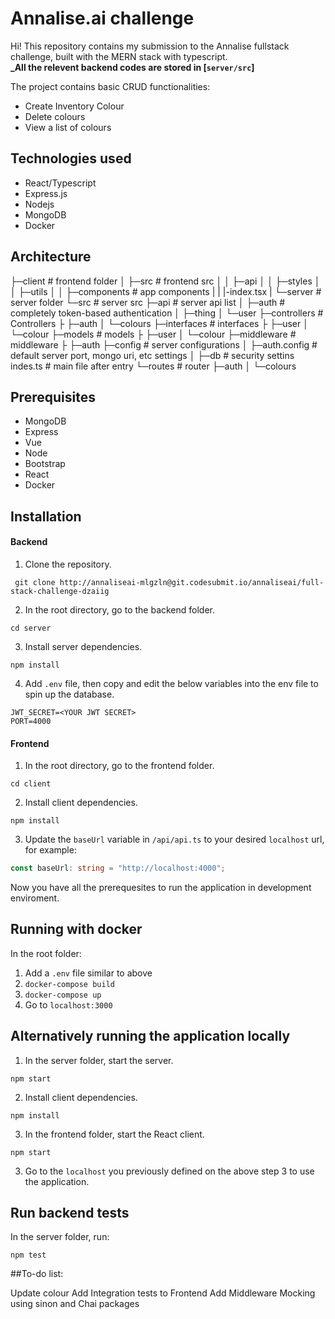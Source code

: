 # Annalise.ai challenge

Hi! This repository contains my submission to the Annalise fullstack challenge, built with the MERN stack with typescript.  
**_All the relevent backend codes are stored in [`server/src`]**

The project contains basic CRUD functionalities:

-   Create Inventory Colour
-   Delete colours
-   View a list of colours

## Technologies used
- React/Typescript
- Express.js
- Nodejs
- MongoDB
- Docker

## Architecture
├─client               # frontend folder
│  ├─src               # frontend src
│  │  ├─api
│  │  ├─styles
│  │  ├─utils
│  │  ├─components     # app components
|  |  |-index.tsx
|
└─server               # server folder
   └─src               # server src
      ├─api            # server api list
      │  ├─auth        # completely token-based authentication
      │  ├─thing
      │  └─user
      ├─controllers    # Controllers
      ├     ├─auth
      │     └─colours
      ├─interfaces    # interfaces
      ├     ├─user
      │     └─colour
      ├─models    # models
      ├     ├─user
      │     └─colour
      ├─middleware    # middleware
      ├     ├─auth
      ├─config         # server configurations
      │  ├─auth.config # default server port, mongo uri, etc settings
      │  ├─db          # security settins
      indes.ts        # main file after entry
      └─routes         # router
            ├─auth
      │     └─colours

## Prerequisites

- MongoDB
- Express 
- Vue
- Node
- Bootstrap
- React
- Docker

## Installation

#### Backend

1. Clone the repository.

```
 git clone http://annaliseai-mlgzln@git.codesubmit.io/annaliseai/full-stack-challenge-dzaiig
```

2. In the root directory, go to the backend folder.

```
cd server
```

3. Install server dependencies.

```
npm install
```

4. Add `.env` file, then copy and edit the below variables into the env file to spin up the database.

```
JWT_SECRET=<YOUR JWT SECRET>
PORT=4000
```

#### Frontend

1. In the root directory, go to the frontend folder.

```
cd client
```

2. Install client dependencies.

```
npm install
```

3. Update the `baseUrl` variable in `/api/api.ts` to your desired `localhost` url, for example:

```typescript
const baseUrl: string = "http://localhost:4000";
```

Now you have all the prerequesites to run the application in development enviroment.


## Running with docker
In the root folder:
1. Add a ```.env``` file similar to above
2. ```docker-compose build```
3. ```docker-compose up```
4. Go to ```localhost:3000```

## Alternatively running the application locally

1. In the server folder, start the server.

```
npm start
```
2. Install client dependencies.

```
npm install
```

3. In the frontend folder, start the React client.

```
npm start
```

3. Go to the `localhost` you previously defined on the above step 3 to use the application.
## Run backend tests

In the server folder, run:

```
npm test
```
##To-do list:

Update colour
Add Integration tests to Frontend
Add Middleware Mocking using sinon and Chai packages